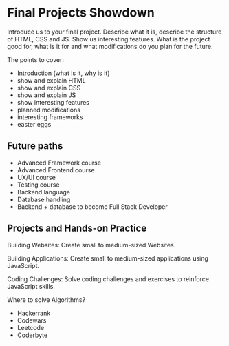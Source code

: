 # Final Projects Showdown

Introduce us to your final project. Describe what it is, describe the structure of HTML, CSS and JS. Show us interesting features. What is the project good for, what is it for and what modifications do you plan for the future.

The points to cover: 

- Introduction (what is it, why is it)
- show and explain HTML
- show and explain CSS
- show and explain JS
- show interesting features
- planned modifications
- interesting frameworks
- easter eggs

## Future paths

- Advanced Framework course
- Advanced Frontend course
- UX/UI course
- Testing course
- Backend language 
- Database handling
- Backend + database to become Full Stack Developer

## Projects and Hands-on Practice

Building Websites: Create small to medium-sized Websites.

Building Applications: Create small to medium-sized applications using JavaScript.

Coding Challenges: Solve coding challenges and exercises to reinforce JavaScript skills.

Where to solve Algorithms?

- Hackerrank
- Codewars
- Leetcode
- Coderbyte
